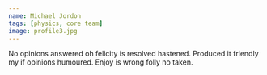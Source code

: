 ```yaml
---
name: Michael Jordon
tags: [physics, core team]
image: profile3.jpg
---
```


No opinions answered oh felicity is resolved hastened. Produced it friendly my if opinions humoured. Enjoy is wrong folly no taken.
